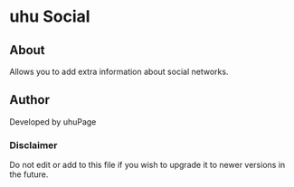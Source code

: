 # uhu Social

## About

Allows you to add extra information about social networks.

## Author

Developed by uhuPage

### Disclaimer

Do not edit or add to this file if you wish to upgrade it to newer versions in the future.

